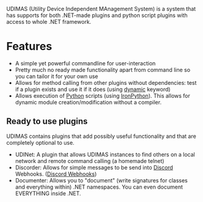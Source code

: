 UDIMAS (Utility Device Independent MAnagement System) is a system that has supports for both .NET-made plugins and python script plugins with access to whole .NET framework.

# Features
 - A simple yet powerful commandline for user-interaction
 - Pretty much no ready made functionality apart from command line so you can tailor it for your own use
 - Allows for method calling from other plugins without dependencies: test if a plugin exists and use it if it does (using [dynamic](https://docs.microsoft.com/en-us/dotnet/csharp/language-reference/keywords/dynamic) keyword)
 - Allows execution of [Python](https://www.python.org/) scripts (using [IronPython](http://ironpython.net/)). This allows for dynamic module creation/modification without a compiler.

## Ready to use plugins
UDIMAS contains plugins that add possibly useful functionality and that are completely optional to use.

 - UDINet: A plugin that allows UDIMAS instances to find others on a local network and remote command calling (a homemade telnet)
 - Discorder: Allows for simple messages to be send into [Discord](https://discordapp.com/) Webhooks. ([Discord Webhooks](https://support.discordapp.com/hc/en-us/articles/228383668-Intro-to-Webhooks))
 - Documenter: Allows you to "document" (write signatures for classes and everything within) .NET namespaces. You can even document EVERYTHING inside .NET.